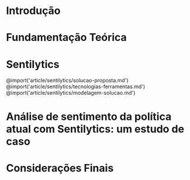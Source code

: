 <!-- Capítulo 1: Introdução -->
# Introdução


<!-- Capítulo 2: Fundamentação Teórica -->
# Fundamentação Teórica


<!-- Capítulo 3: Sentilytics -->
# Sentilytics

@import('article/sentilytics/solucao-proposta.md')
@import('article/sentilytics/tecnologias-ferramentas.md')
@import('article/sentilytics/modelagem-solucao.md')


<!-- Capítulo 4: Sentilytics -->
# Análise de sentimento da política atual com Sentilytics: um estudo de caso


<!-- Capítulo 5: Sentilytics -->
# Considerações Finais
